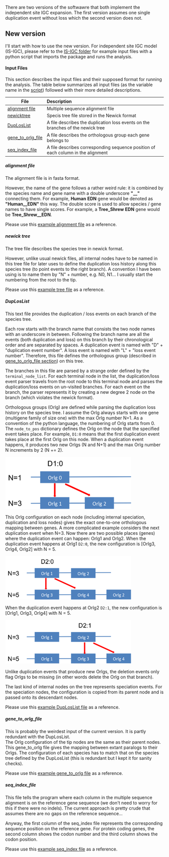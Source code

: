 There are two versions of the softwawre that both implement the independent site IGC expansion.
The first version assumes one single duplication event without loss which the second version does not.

## New version

I'll start with how to use the new version.  For independent site IGC model (IS-IGC), please refer to the [IS-IGC folder](https://github.com/xji3/IGCexpansion/tree/master/tutorials/IS_IGC_New) for example input files with a python script that imports the package and runs the analysis.

#### Input Files
This section describes the input files and their supposed format for running the analysis.
The table below summarizes all input files (as the variable name in the [script](https://github.com/xji3/IGCexpansion/tree/master/tutorials/IS_IGC_New/Run_IS_IGC_New.py)) followed with their more detailed descriptions.

| File | Description |
|-------------|:-------|
| [alignment file](#alignment) | Multiple sequence alignment file |
| [newicktree](#newick) | Specis tree file stored in the Newick format |
| [DupLosList](#DupLosList)| A file describes the duplication loss events on the branches of the newick tree |
| [gene\_to\_orlg_file](#gene_to_orlg) | A file describes the orthologous group each gene belongs to |
| [seq\_index\_file](#seq_index) | A file describes corresponding sequence position of each column in the alignment |

##### <a name='alignment'>alignment file</a>
The alignment file is in fasta format.

However, the name of the gene follows a rather weird rule:
it is combined by the species name and gene name with a double underscore **"\__"** connecting them. For example, **Human** **EDN** gene would be denoted as **"Human\__EDN"** this way.  The double score is used to allow species / gene names to have single scores. For example, a **Tree\_Shrew** **EDN** gene would be **Tree\_Shrew__EDN**.  

Please use this [example alignment file](https://github.com/xji3/IGCexpansion/tree/master/tutorials/IS_IGC_New/EDN_ECP_Cleaned_NewFormat.fasta) as a reference.


##### <a name='newick'>newick tree</a>

The tree file describes the species tree in newick format.

However, unlike usual newick files, all internal nodes have to be named in this tree file for later uses to define the duplication loss history along this species tree (to point events to the right branch). A convention I have been using is to name them by "N" + number, e.g. N0, N1... I usually start the numbering from the root to the tip.

Please use this [example tree file](https://github.com/xji3/IGCexpansion/tree/master/tutorials/IS_IGC_New/EDN_ECP_tree.newick) as a reference.

##### <a name='DupLosList'>DupLosList</a>

This text file provides the duplication / loss events on each branch of the species tree.  

Each row starts with the branch name that consists the two node names with an underscore in between. 
Following the branch name are all the events (both duplication and loss) on this branch by their chronological order and are separated by spaces.
A duplication event is named with "D" + "duplication event number".
A loss event is named with "L" + "loss event number". Therefore, this file defines the orthologous group (described in [gene\_to\_orlg\_file section](#gene_to_orlg)) on this tree.  

The branches in this file are parsed by a strange order defined by the `terminal_node_list`.  For each terminal node in the list, the duplication/loss event parser travels from the root node to this terminal node and parses the duplication/loss events on un-visited branches.  For each event on the branch, the parser represents it by creating a new degree 2 node on the branch (which violates the newick format).

Orthologous groups (Orlg) are defined while parsing the duplication loss history on the species tree. I assume the Orlg always starts with one gene (multigene family of size one) with the max Orlg number N=1. As a convention of the python language, the numbering of Orlg starts from 0.  The `node_to_pos` dictionary defines the Orlg on the node that the specified event takes place.  For example, `D1:0` means that the first duplication event takes place at the first Orlg on this node.  When a duplication event happens, it produces two new Orlgs (N and N+1) and the max Orlg number N increments by 2 (N += 2).  

<img src="Orlg_D1.png" alt="Orlg_D1" width="400"/>

This Orlg configuration on each node (including internal speciation, duplication and loss nodes) gives the exact one-to-one orthologous mapping between genes.  A more complicated example considers the next duplication event when N=3.  Now there are two possible places (genes) where the duplication event can happen: Orlg1 and Orlg2.  When the duplication event happens at Orlg1 `D2:0`, the new configuration is [Orlg3, Orlg4, Orlg2] with N = 5.

<img src="Orlg_D2_0.png" alt="Orlg_D2_0" width="400"/>

When the duplication event happens at Orlg2 `D2:1`, the new configuration is [Orlg1, Orlg3, Orlg4] with N = 5.

<img src="Orlg_D2_1.png" alt="Orlg_D2_0" width="400"/>

Unlike duplication events that produce new Orlgs, the deletion events only flag Orlgs to be missing (in other words delete the Orlg on that branch).

The last kind of internal nodes on the tree represents speciation events.  For the speciation nodes, the configuration is copied from its parent node and is passed onto its descendant nodes.


Please use this [example DupLosList file](https://github.com/xji3/IGCexpansion/tree/master/tutorials/IS_IGC_New/EDN_ECP_DupLost.txt) as a reference.

##### <a name='gene_to_orlg'>gene\_to\_orlg\_file</a>

This is probably the weirdest input of the current version.
It is partly redundant with the DupLosList.  
The Orlg configuration of the tip nodes are the same as their parent nodes.  This gene\_to\_orlg file gives the mapping between extant paralogs to their Orlgs.  The configuration of each species has to match that on the species tree defined by the DupLosList (this is redundant but I kept it for sanity checks).

Please use this [example gene\_to\_orlg file](https://github.com/xji3/IGCexpansion/tree/master/tutorials/IS_IGC_New/EDN_ECP_GeneToOrlg.txt) as a reference.

##### <a name='seq_index'>seq\_index\_file</a>

This file tells the program where each column in the multiple sequence alignment is on the reference gene sequence (we don't need to worry for this if there were no indels). The current approach is pretty crude that assumes there are no gaps on the reference sequence...

Anyway, the first column of the seq_index file represents the corresponding sequence position on the reference gene.  For protein coding genes, the second column shows the codon number and the third column shows the codon position.

Please use this [example seq\_index file](https://github.com/xji3/IGCexpansion/tree/master/tutorials/IS_IGC_New/EDN_ECP_seq_index.txt) as a reference.


